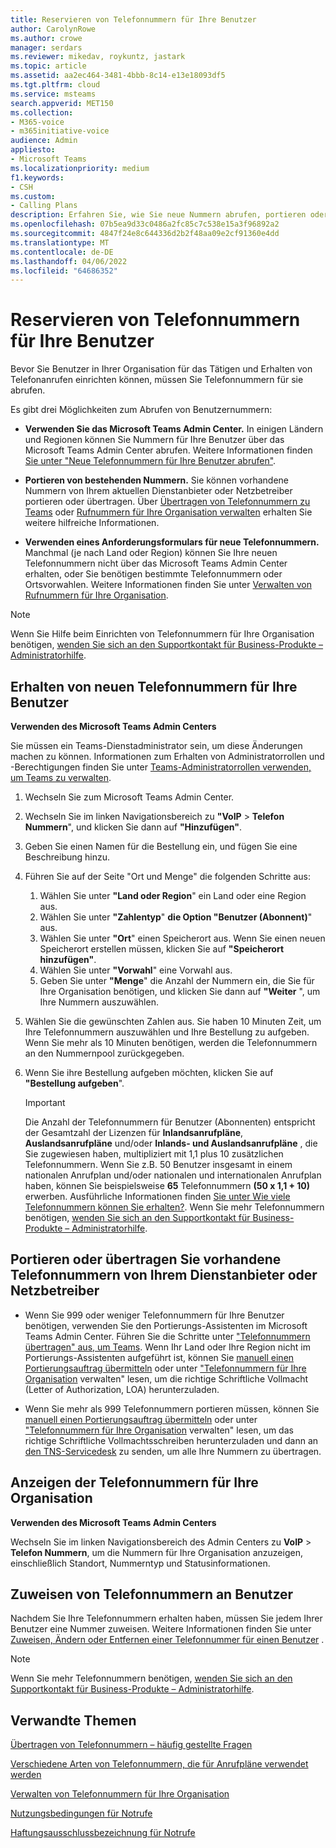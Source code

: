 ```yaml
---
title: Reservieren von Telefonnummern für Ihre Benutzer
author: CarolynRowe
ms.author: crowe
manager: serdars
ms.reviewer: mikedav, roykuntz, jastark
ms.topic: article
ms.assetid: aa2ec464-3481-4bbb-8c14-e13e18093df5
ms.tgt.pltfrm: cloud
ms.service: msteams
search.appverid: MET150
ms.collection:
- M365-voice
- m365initiative-voice
audience: Admin
appliesto:
- Microsoft Teams
ms.localizationpriority: medium
f1.keywords:
- CSH
ms.custom:
- Calling Plans
description: Erfahren Sie, wie Sie neue Nummern abrufen, portieren oder vorhandene Nummern für Teams übertragen und die Änderungen ihren Benutzern anzeigen.
ms.openlocfilehash: 07b5ea9d33c0486a2fc85c7c538e15a3f96892a2
ms.sourcegitcommit: 4847f24e8c644336d2b2f48aa09e2cf91360e4dd
ms.translationtype: MT
ms.contentlocale: de-DE
ms.lasthandoff: 04/06/2022
ms.locfileid: "64686352"
---
```

# <a name="getting-phone-numbers-for-your-users"></a>Reservieren von Telefonnummern für Ihre Benutzer

Bevor Sie Benutzer in Ihrer Organisation für das Tätigen und Erhalten von Telefonanrufen einrichten können, müssen Sie Telefonnummern für sie abrufen.
  
Es gibt drei Möglichkeiten zum Abrufen von Benutzernummern:

- **Verwenden Sie das Microsoft Teams Admin Center.** In einigen Ländern und Regionen können Sie Nummern für Ihre Benutzer über das Microsoft Teams Admin Center abrufen. Weitere Informationen finden [Sie unter "Neue Telefonnummern für Ihre Benutzer abrufen"](#get-new-phone-numbers-for-your-users).

- **Portieren von bestehenden Nummern.** Sie können vorhandene Nummern von Ihrem aktuellen Dienstanbieter oder Netzbetreiber portieren oder übertragen. Über [Übertragen von Telefonnummern zu Teams](./phone-number-calling-plans/transfer-phone-numbers-to-teams.md) oder [Rufnummern für Ihre Organisation verwalten](/microsoftteams/manage-phone-numbers-for-your-organization) erhalten Sie weitere hilfreiche Informationen.  
  
- **Verwenden eines Anforderungsformulars für neue Telefonnummern.** Manchmal (je nach Land oder Region) können Sie Ihre neuen Telefonnummern nicht über das Microsoft Teams Admin Center erhalten, oder Sie benötigen bestimmte Telefonnummern oder Ortsvorwahlen. Weitere Informationen finden Sie unter [Verwalten von Rufnummern für Ihre Organisation](/microsoftteams/manage-phone-numbers-for-your-organization).
  
> [!NOTE]
> Wenn Sie Hilfe beim Einrichten von Telefonnummern für Ihre Organisation benötigen, [wenden Sie sich an den Supportkontakt für Business-Produkte – Administratorhilfe](/microsoft-365/admin/contact-support-for-business-products).
## <a name="get-new-phone-numbers-for-your-users"></a>Erhalten von neuen Telefonnummern für Ihre Benutzer

 **Verwenden des Microsoft Teams Admin Centers**

Sie müssen ein Teams-Dienstadministrator sein, um diese Änderungen machen zu können. Informationen zum Erhalten von Administratorrollen und -Berechtigungen finden Sie unter [Teams-Administratorrollen verwenden, um Teams zu verwalten](./using-admin-roles.md).

1. Wechseln Sie zum Microsoft Teams Admin Center.

2. Wechseln Sie im linken Navigationsbereich zu **"VoIP** >  **Telefon Nummern**", und klicken Sie dann auf **"Hinzufügen"**.

3. Geben Sie einen Namen für die Bestellung ein, und fügen Sie eine Beschreibung hinzu.

4. Führen Sie auf der Seite "Ort und Menge" die folgenden Schritte aus:
    1. Wählen Sie unter **"Land oder Region**" ein Land oder eine Region aus.
    2. Wählen Sie unter **"Zahlentyp**" **die Option "Benutzer (Abonnent)**" aus.
    3. Wählen Sie unter **"Ort**" einen Speicherort aus. Wenn Sie einen neuen Speicherort erstellen müssen, klicken Sie auf **"Speicherort hinzufügen"**.
    4. Wählen Sie unter **"Vorwahl**" eine Vorwahl aus.
    5. Geben Sie unter **"Menge**" die Anzahl der Nummern ein, die Sie für Ihre Organisation benötigen, und klicken Sie dann auf **"Weiter** ", um Ihre Nummern auszuwählen.

5. Wählen Sie die gewünschten Zahlen aus. Sie haben 10 Minuten Zeit, um Ihre Telefonnummern auszuwählen und Ihre Bestellung zu aufgeben. Wenn Sie mehr als 10 Minuten benötigen, werden die Telefonnummern an den Nummernpool zurückgegeben.

6. Wenn Sie ihre Bestellung aufgeben möchten, klicken Sie auf **"Bestellung aufgeben**".

    > [!IMPORTANT]
    > Die Anzahl der Telefonnummern für Benutzer (Abonnenten) entspricht der Gesamtzahl der Lizenzen für **Inlandsanrufpläne**, **Auslandsanrufpläne** und/oder **Inlands- und Auslandsanrufpläne** , die Sie zugewiesen haben, multipliziert mit 1,1 plus 10 zusätzlichen Telefonnummern. Wenn Sie z.B. 50 Benutzer insgesamt in einem nationalen Anrufplan und/oder nationalen und internationalen Anrufplan haben, können Sie beispielsweise **65** Telefonnummern **(50 x 1,1 + 10)** erwerben. Ausführliche Informationen finden [Sie unter Wie viele Telefonnummern können Sie erhalten?](./how-many-phone-numbers-can-you-get.md). Wenn Sie mehr Telefonnummern benötigen, [wenden Sie sich an den Supportkontakt für Business-Produkte – Administratorhilfe](/microsoft-365/admin/contact-support-for-business-products).
  
## <a name="port-or-transfer-phone-numbers-from-your-service-provider-or-phone-carrier"></a>Portieren oder übertragen Sie vorhandene Telefonnummern von Ihrem Dienstanbieter oder Netzbetreiber
  
- Wenn Sie 999 oder weniger Telefonnummern für Ihre Benutzer benötigen, verwenden Sie den Portierungs-Assistenten im Microsoft Teams Admin Center. Führen Sie die Schritte unter ["Telefonnummern übertragen" aus, um Teams](./phone-number-calling-plans/transfer-phone-numbers-to-teams.md). Wenn Ihr Land oder Ihre Region nicht im Portierungs-Assistenten aufgeführt ist, können Sie [manuell einen Portierungsauftrag übermitteln](phone-number-calling-plans/manually-submit-port-order.md) oder unter ["Telefonnummern für Ihre Organisation](/microsoftteams/manage-phone-numbers-for-your-organization) verwalten" lesen, um die richtige Schriftliche Vollmacht (Letter of Authorization, LOA) herunterzuladen.

- Wenn Sie mehr als 999 Telefonnummern portieren müssen, können Sie [manuell einen Portierungsauftrag übermitteln](phone-number-calling-plans/manually-submit-port-order.md) oder unter ["Telefonnummern für Ihre Organisation](/microsoftteams/manage-phone-numbers-for-your-organization) verwalten" lesen, um das richtige Schriftliche Vollmachtsschreiben herunterzuladen und dann an [den TNS-Servicedesk](manage-phone-numbers-for-your-organization/contact-tns-service-desk.md) zu senden, um alle Ihre Nummern zu übertragen.

## <a name="view-the-phone-numbers-for-your-organization"></a>Anzeigen der Telefonnummern für Ihre Organisation

 **Verwenden des Microsoft Teams Admin Centers**

Wechseln Sie im linken Navigationsbereich des Admin Centers zu **VoIP** >  **Telefon Nummern**, um die Nummern für Ihre Organisation anzuzeigen, einschließlich Standort, Nummerntyp und Statusinformationen.
  
## <a name="assign-phone-numbers-to-users"></a>Zuweisen von Telefonnummern an Benutzer

Nachdem Sie Ihre Telefonnummern erhalten haben, müssen Sie jedem Ihrer Benutzer eine Nummer zuweisen. Weitere Informationen finden Sie unter [Zuweisen, Ändern oder Entfernen einer Telefonnummer für einen Benutzer](./assign-change-or-remove-a-phone-number-for-a-user.md) .

> [!NOTE]
> Wenn Sie mehr Telefonnummern benötigen, [wenden Sie sich an den Supportkontakt für Business-Produkte – Administratorhilfe](/microsoft-365/admin/contact-support-for-business-products).

## <a name="related-topics"></a>Verwandte Themen

[Übertragen von Telefonnummern – häufig gestellte Fragen](./phone-number-calling-plans/port-order-overview.md)

[Verschiedene Arten von Telefonnummern, die für Anrufpläne verwendet werden](./different-kinds-of-phone-numbers-used-for-calling-plans.md)

[Verwalten von Telefonnummern für Ihre Organisation](/microsoftteams/manage-phone-numbers-for-your-organization)

[Nutzungsbedingungen für Notrufe](./emergency-calling-terms-and-conditions.md)

[Haftungsausschlussbezeichnung für Notrufe](https://github.com/MicrosoftDocs/OfficeDocs-SkypeForBusiness/blob/live/Teams/downloads/emergency-calling/emergency-calling-label-(en-us)-(v.1.0).zip?raw=true)
